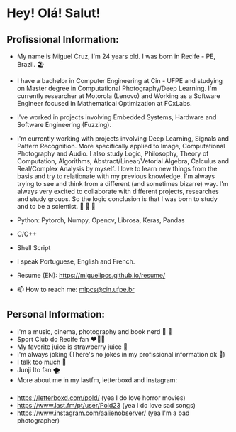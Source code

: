 # Hey! Olá! Salut! 

<!--
**miguellpcs/miguellpcs** is a ✨ _special_ ✨ repository because its `README.md` (this file) appears on your GitHub profile.

Here are some ideas to get you started:

- 🔭 I’m currently working on ...
- 🌱 I’m currently learning ...
- 👯 I’m looking to collaborate on ...
- 🤔 I’m looking for help with ...
- 💬 Ask me about ...
- 📫 How to reach me: ...
- 😄 Pronouns: ...
- ⚡ Fun fact: ...
-->
## Profissional Information:

- My name is Miguel Cruz, I'm 24 years old. I was born in Recife - PE, Brazil.  :beach_umbrella:

- I have a bachelor in Computer Engineering at Cin - UFPE and studying on Master degree in Computational Photography/Deep Learning. 
I'm currently researcher at Motorola (Lenovo) and Working as a Software Engineer focused in Mathematical Optimization at FCxLabs. 

- I've worked in projects involving Embedded Systems, Hardware and Software Engineering (Fuzzing).
- I'm currently working with projects involving Deep Learning, Signals and Pattern Recognition. More specifically applied to Image, Computational Photography and  Audio. I also study Logic, Philosophy, Theory of Computation, Algorithms, Abstract/Linear/Vetorial Algebra, Calculus and Real/Complex Analysis by myself. 
I love to learn new things from the basis and try to relationate with my previous knowledge. I'm always trying to see and think from a different (and sometimes bizarre) way. I'm always very excited to collaborate with different projects, researches and study groups. So the logic conclusion is that I was born to study and to be a scientist.  :zany_face: :zany_face: :zany_face:
- Python: Pytorch, Numpy, Opencv, Librosa, Keras, Pandas
- C/C++
- Shell Script

- I speak Portuguese, English and French.
- Resume (EN): https://miguellpcs.github.io/resume/
- 📫 How to reach me: mlpcs@cin.ufpe.br 

## Personal Information:
 - I'm a music, cinema, photography and book nerd :monocle_face: :monocle_face:
 - Sport Club do Recife fan :heart::black_heart::lion:
 - My favorite juice is strawberry juice :strawberry:
 - I'm always joking (There's no jokes in my profissional information ok :zany_face:)
 - I talk too much :call_me_hand:
 - Junji Ito fan :tornado:
 - More about me in my lastfm, letterboxd and instagram:
  ###
  - https://letterboxd.com/pold/ (yea I do love horror movies)
  - https://www.last.fm/pt/user/Pold23 (yea I do love sad songs)
  - https://www.instagram.com/aalienobserver/ (yea I'm a bad photographer)
